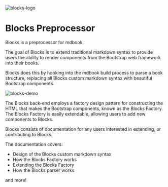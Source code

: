 ![blocks-logo](blocks-preprocessor/src/assets/blocks-logo.png)

# Blocks Preprocessor

Blocks is a preprocessor for mdbook.

The goal of Blocks is to extend traditional markdown syntax to provide users the ability to render components from the Bootstrap web framework into their books.

Blocks does this by hooking into the mdbook build process to parse a book structure, replacing all Blocks custom markdown syntax with beautiful Bootstrap components.

![blocks-demo](blocks-preprocessor/src/assets/blocks-demo.png)

The Blocks back-end employs a factory design pattern for constructing the HTML that makes the Bootstrap components, known as the Blocks Factory. The Blocks Factory is easily extendable, allowing users to add new components to Blocks.

Blocks consists of documentation for any users interested in extending, or contributing to Blocks.

The documentation covers:

- Design of the Blocks custom markdown syntax
- How the Blocks Factory works
- Extending the Blocks Factory
- How the Blocks parser works

and more!
